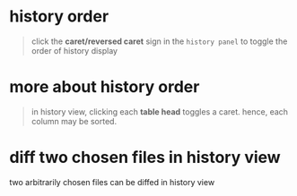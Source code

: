 # history order
> click the **caret/reversed caret** sign in the `history panel` to toggle the order of history display 

# more about history order
> in history view, clicking each **table head** toggles a caret. hence,
> each column may be sorted.

# diff two chosen files in history view
two arbitrarily chosen files can be diffed in history view

